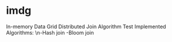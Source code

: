 # imdg
In-memory Data Grid Distributed Join Algorithm Test
Implemented Algorithms:
  \n-Hash join
  -Bloom join
